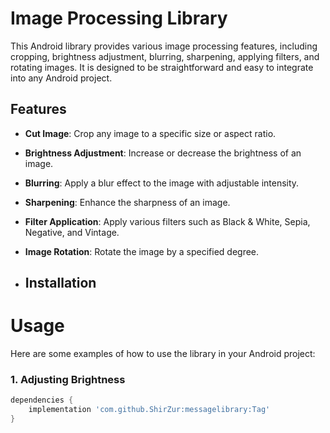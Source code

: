 # Image Processing Library

This Android library provides various image processing features, including cropping, brightness adjustment, blurring, sharpening, applying filters, and rotating images. It is designed to be straightforward and easy to integrate into any Android project.

## Features

- **Cut Image**: Crop any image to a specific size or aspect ratio.
- **Brightness Adjustment**: Increase or decrease the brightness of an image.
- **Blurring**: Apply a blur effect to the image with adjustable intensity.
- **Sharpening**: Enhance the sharpness of an image.
- **Filter Application**: Apply various filters such as Black & White, Sepia, Negative, and Vintage.
- **Image Rotation**: Rotate the image by a specified degree.

- ## Installation


# Usage
Here are some examples of how to use the library in your Android project:

### 1. Adjusting Brightness
```groovy
dependencies {
    implementation 'com.github.ShirZur:messagelibrary:Tag'
}
```


